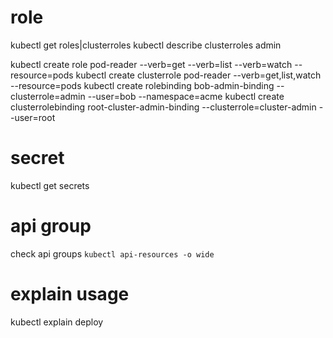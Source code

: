 # role
kubectl get roles|clusterroles
kubectl describe clusterroles admin

kubectl create role pod-reader --verb=get --verb=list --verb=watch --resource=pods
kubectl create clusterrole pod-reader --verb=get,list,watch --resource=pods
kubectl create rolebinding bob-admin-binding --clusterrole=admin --user=bob --namespace=acme
kubectl create clusterrolebinding root-cluster-admin-binding --clusterrole=cluster-admin --user=root

# secret
kubectl get secrets

# api group
check api groups `kubectl api-resources -o wide`

# explain usage
kubectl explain deploy











